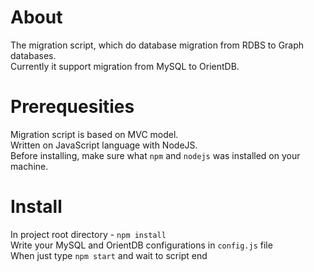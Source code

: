 # About
The migration script, which do database migration from RDBS to Graph databases.  
Currently it support migration from MySQL to OrientDB.

# Prerequesities
Migration script is based on MVC model.  
Written on JavaScript language with NodeJS.  
Before installing, make sure what `npm` and `nodejs` was installed on your machine.  

# Install
In project root directory - `npm install`  
Write your MySQL and OrientDB configurations in `config.js` file  
When just type `npm start` and wait to script end
